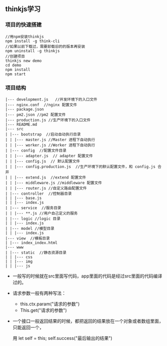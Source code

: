 ## thinkjs学习

### 项目的快速搭建

```
//用npm安装thinkjs
npm install -g think-cli
//如果以前下载过，需要卸载旧的的版本再安装
npm uninstall -g thinkjs
//创建项目
thinkjs new demo
cd demo
npm install
npm start
```

### 项目结构

```
|--- development.js   //开发环境下的入口文件
|--- nginx.conf  //nginx 配置文件
|--- package.json
|--- pm2.json //pm2 配置文件
|--- production.js //生产环境下的入口文件
|--- README.md
|--- src
| |--- bootstrap  //启动自动执行目录 
| | |--- master.js //Master 进程下自动执行
| | |--- worker.js //Worker 进程下自动执行
| |--- config  //配置文件目录
| | |--- adapter.js  // adapter 配置文件 
| | |--- config.js  // 默认配置文件 
| | |--- config.production.js  //生产环境下的默认配置文件，和 config.js 合并 
| | |--- extend.js  //extend 配置文件 
| | |--- middleware.js //middleware 配置文件 
| | |--- router.js //自定义路由配置文件
| |--- controller  //控制器目录 
| | |--- base.js
| | |--- index.js
| |--- service  //服务目录 
| | |--- **.js //用户自己定义的服务
| |--- logic //logic 目录
| | |--- index.js
| |--- model //模型目录
| | |--- index.js
|--- view  //模板目录
| |--- index_index.html
|--- www
| |--- static  //静态资源目录
| | |--- css
| | |--- img
| | |--- js
```

* 一般写的时候就在src里面写代码，app里面的代码是经过src里面的代码编译过的。

* 请求参数一般有两种写法：

  * this.ctx.param("请求的参数")
  * This.get("请求的参数")

* 一个接口一般返回结果的时候，都把返回的结果放在一个对象或者数组里面，只能返回一个，

  用 let self = this; self.success("最后输出的结果")

